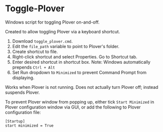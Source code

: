 # Toggle-Plover
Windows script for toggling Plover on-and-off.

Created to allow toggling Plover via a keyboard shortcut.
1. Download `toggle_plover.cmd`.
2. Edit the `file_path` variable to point to Plover's folder.
3. Create shortcut to file.
4. Right-click shortcut and select Properties. Go to Shortcut tab.
5. Enter desired shortcut in shortcut box. Note: Windows automatically prepends `Ctrl + Alt`
6. Set Run dropdown to `Minimized` to prevent Command Prompt from displaying.

Works when Plover is not running. Does not actually turn Plover off; instead suspends Plover.

To prevent Plover window from popping up, either tick `Start Minimized` in Plover configuration window via GUI, or add the following to Plover configuration file:
```
[Startup]
start minimized = True
```
